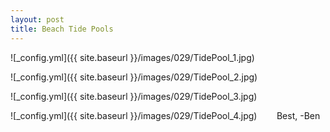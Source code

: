 ```yaml
---
layout: post
title: Beach Tide Pools
---
```


![_config.yml]({{ site.baseurl }}/images/029/TidePool_1.jpg)
&nbsp;&nbsp;&nbsp;&nbsp;&nbsp;&nbsp; 

![_config.yml]({{ site.baseurl }}/images/029/TidePool_2.jpg)
&nbsp;&nbsp;&nbsp;&nbsp;&nbsp;&nbsp;

![_config.yml]({{ site.baseurl }}/images/029/TidePool_3.jpg)
&nbsp;&nbsp;&nbsp;&nbsp;&nbsp;&nbsp;

![_config.yml]({{ site.baseurl }}/images/029/TidePool_4.jpg)
&nbsp;&nbsp;&nbsp;&nbsp;&nbsp;&nbsp;
Best,
-Ben






 